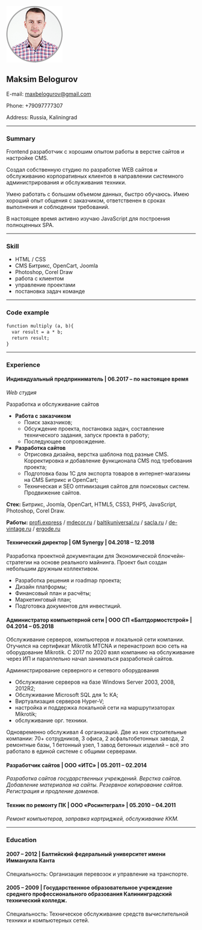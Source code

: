 ![Maksim Belogurov](photo.png)
## Maksim Belogurov
E-mail: maxbelogurov@gmail.com


Phone: +79097777307


Address: Russia, Kaliningrad


---
### Summary
Frontend разработчик с хорошим опытом работы в верстке сайтов и настройке CMS.


Создал собственную студию по разработке WEB сайтов и обслуживанию корпоративных клиентов в направлении системного администрирования и обслуживания техники.


Умею работать с большим объемом данных, быстро обучаюсь. Имею хороший опыт общения с заказчиком, ответственен в сроках выполнения и соблюдении требований.


В настоящее время активно изучаю JavaScript для построения полноценных SPA.


---
### Skill
* HTML / CSS
* CMS Битрикс, OpenCart, Joomla
* Photoshop, Corel Draw
* работа с клиентом
* управление проектами
* постановка задач команде

---
### Code example


```
function multiply (a, b){
  var result = a * b;
  return result;
}

```
---
### Experience
#### Индивидуальный предприниматель | 06.2017 – по настоящее время
*Web студия*


Разработка и обслуживание сайтов


* **Работа с заказчиком**
    - Поиск заказчиков;
    - Обсуждение проекта, постановка задач, составление технического задания, запуск проекта в работу;
    - Последующее сопровождение.
* **Разработка сайтов**
    - Отрисовка дизайна, верстка шаблона под разные CMS. Корректировка и добавление функционала CMS под требования проекта;
    - Подготовка базы 1С для экспорта товаров в интернет-магазины на CMS Битрикс и OpenCart;
    - Техническая и SEO оптимизация сайтов для поисковых систем. Продвижение сайтов.


**Стек:** Битрикс, Joomla, OpenCart, HTML5, CSS3, PHP5, JavaScript, Photoshop, Corel Draw.


**Работы:** [profi.express](https://profi.express) / [mdecor.ru](https://mdecor.ru) / [baltikuniversal.ru](https://baltikuniversal.ru) / [sacla.ru](https://sacla.ru) / [de-vintage.ru](https://de-vintage.ru) / [ergode.ru](https://ergode.ru)


#### Технический директор | GM Synergy | 04.2018 – 12.2018
Разработка проектной документации для Экономической блокчейн-стратегии на основе реального майнинга. Проект был создан небольшим дружным коллективом.
* Разработка решения и roadmap проекта;
* Дизайн платформы;
* Финансовый план и расчёты;
* Маркетинговый план;
* Подготовка документов для инвестиций.


#### Администратор компьютерной сети | ООО СП «Балтдормостстрой» | 04.2014 – 05.2018
Обслуживание серверов, компьютеров и локальной сети компании. Отучился на сертификат Mikrotik MTCNA и перенастроил всю сеть на оборудование Mikrotik. С 2017 по 2020 взял компанию на обслуживание через ИП и параллельно начал заниматься разработкой сайтов.


Администрирование серверного и сетевого оборудования
* Обслуживание серверов на базе Windows Server 2003, 2008, 2012R2;
* Обслуживание Microsoft SQL для 1с КА;
* Виртуализация серверов Hyper-V;
* настройка и поддержка локальной сети на маршрутизаторах Mikrotik;
* обслуживание орг. техники.


Одновременно обслуживал 4 организаций. Две из них строительные компании: 70+ сотрудников, 3 офиса, 2 асфальтобетонных завода, 2 ремонтные базы, 1 бетонный узел, 1 завод бетонных изделий – всё это работало в единой системе с общими серверами.


#### Разработчик сайтов | ООО «ИТС» | 05.2011 – 02.2014
*Разработка сайтов государственных учреждений. Верстка сайтов. Добавление материалов на сайты. Резервное копирование сайтов. Регистрация и продление доменов.*


#### Техник по ремонту ПК | ООО «Росинтеграл» | 05.2010 – 04.2011
*Ремонт компьютеров, заправка картриджей, обслуживание ККМ.*


---
### Education
#### 2007 – 2012 | Балтийский федеральный университет имени Иммануила Канта
Специальность: Организация перевозок и управление на транспорте.


#### 2005 – 2009 | Государственное образовательное учреждение среднего профессионального образования Калининградский технический колледж.
Специальность: Техническое обслуживание средств вычислительной техники и компьютерных сетей.
